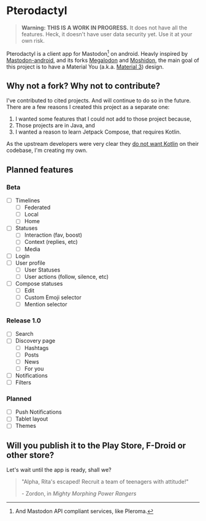 # Pterodactyl

> **Warning:** **THIS IS A WORK IN PROGRESS.** It does not have all the
> features. Heck, it doesn't have user data security yet. Use it at your own
> risk.

Pterodactyl is a client app for Mastodon[^mastodonapi] on android. Heavly
inspired by [Mastodon-android][masto01], and its forks [Megalodon][megs] and
[Moshidon][moshi], the main goal of this project is to have a Material You
(a.k.a. [Material 3][md3]) design.

[^mastodonapi]: And Mastodon API compliant services, like Pleroma.

## Why not a fork? Why not to contribute?

I've contributed to cited projects. And will continue to do so in the future.
There are a few reasons I created this project as a separate one:

1. I wanted some features that I could not add to those project because,
1. Those projects are in Java, and
1. I wanted a reason to learn Jetpack Compose, that requires Kotlin.

As the upstream developers were very clear they [do not want Kotlin][masto02] on
their codebase, I'm creating my own.

## Planned features

### Beta

- [ ] Timelines
  - [ ] Federated
  - [ ] Local
  - [ ] Home
- [ ] Statuses
  - [ ] Interaction (fav, boost)
  - [ ] Context (replies, etc)
  - [ ] Media
- [ ] Login
- [ ] User profile
  - [ ] User Statuses
  - [ ] User actions (follow, silence, etc)
- [ ] Compose statuses
  - [ ] Edit
  - [ ] Custom Emoji selector
  - [ ] Mention selector

### Release 1.0

- [ ] Search
- [ ] Discovery page
  - [ ] Hashtags
  - [ ] Posts
  - [ ] News
  - [ ] For you
- [ ] Notifications
- [ ] Filters

### Planned

- [ ] Push Notifications
- [ ] Tablet layout
- [ ] Themes

## Will you publish it to the Play Store, F-Droid or other store?

Let's wait until the app is ready, shall we?


> "Alpha, Rita's escaped! Recruit a team of teenagers with attitude!"
>
> \- Zordon, in _Mighty Morphing Power Rangers_

[masto01]: https://github.com/mastodon/mastodon-android
[masto02]: https://github.com/mastodon/mastodon-android/issues/3
[megs]: https://github.com/sk22/megalodon
[moshi]: https://github.com/LucasGGamerM/moshidon
[md3]: https://m3.material.io
